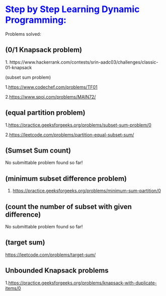 <h1 style="color:blue">Step by Step Learning Dynamic Programming:</h1>

Problems solved:

<h2>(0/1 Knapsack problem)</h2>
1. https://www.hackerrank.com/contests/srin-aadc03/challenges/classic-01-knapsack

(subset sum problem)

1.https://www.codechef.com/problems/TF01

2.https://www.spoj.com/problems/MAIN72/


<h2>(equal partition problem)</h2>

1.https://practice.geeksforgeeks.org/problems/subset-sum-problem/0

2.https://leetcode.com/problems/partition-equal-subset-sum/

<h2>(Sumset Sum count)</h2>

No submittable problem found so far!

<h2>(minimum subset difference problem)</h2>

1. https://practice.geeksforgeeks.org/problems/minimum-sum-partition/0


<h2>(count the number of subset with given difference)</h2>

No submittable problem found so far!

<h2>(target sum)</h2>

https://leetcode.com/problems/target-sum/

<h2>Unbounded Knapsack problems</h2>

1.https://practice.geeksforgeeks.org/problems/knapsack-with-duplicate-items/0
